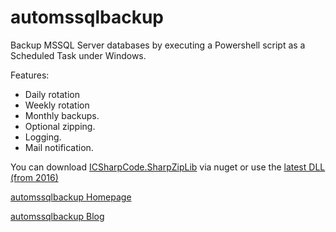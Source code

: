 # automssqlbackup
Backup MSSQL Server databases by executing a Powershell script as a Scheduled Task under Windows. 

Features: 
* Daily rotation
* Weekly rotation
* Monthly backups. 
* Optional zipping. 
* Logging. 
* Mail notification.

You can download [ICSharpCode.SharpZipLib](https://github.com/icsharpcode/SharpZipLib) via nuget or use the [latest DLL (from 2016)](https://github.com/icsharpcode/SharpZipLib/releases/tag/0.86.0.518)

[automssqlbackup Homepage](https://www.devio.at/en/projects/automssqlbackup/)

[automssqlbackup Blog](https://devio.wordpress.com/category/automssqlbackup/)
